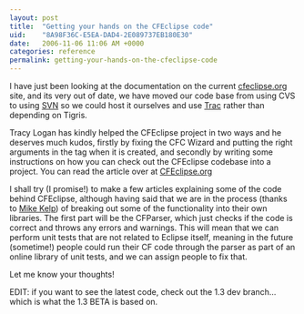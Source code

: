 ```yaml
---
layout: post
title:  "Getting your hands on the CFEclipse code"
uid:	"8A98F36C-E5EA-DAD4-2E089737EB180E30"
date:   2006-11-06 11:06 AM +0000
categories: reference
permalink: getting-your-hands-on-the-cfeclipse-code
---
```

I have just been looking at the documentation on the current <a href="http://www.cfeclipse.org">cfeclipse.org</a> site, and its very out of date, we have moved our code base from using CVS to using <a href="http://svn.cfeclipse.org">SVN</a> so we could host it ourselves and use <a href="http://trac.cfeclipse.org">Trac</a> rather than depending on Tigris.

Tracy Logan has kindly helped the CFEclipse project in two ways and he deserves much kudos, firstly by fixing the CFC Wizard and putting the right arguments in the tag when it is created, and secondly by writing some instructions on how you can check out the CFEclipse codebase into a project. You can read the article over at <a href="http://www.cfeclipse.org/go/documentation/developer-docs/checking-out">CFEclipse.org</a>

I shall try (I promise!) to make a few articles explaining some of the code behind CFEclipse, although having said that we are in the process (thanks to <a href="http://www.edomgroup.com/blog/index.cfm">Mike Kelp</a>) of breaking out some of the functionality into their own libraries. The first part will be the CFParser, which just checks if the code is correct and throws any errors and warnings. This will mean that we can perform unit tests that are not related to Eclipse itself, meaning in the future (sometime!) people could run their CF code through the parser as part of an online library of unit tests, and we can assign people to fix that.

Let me know your thoughts!

EDIT: if you want to see the latest code, check out the 1.3 dev branch... which is what the 1.3 BETA is based on.